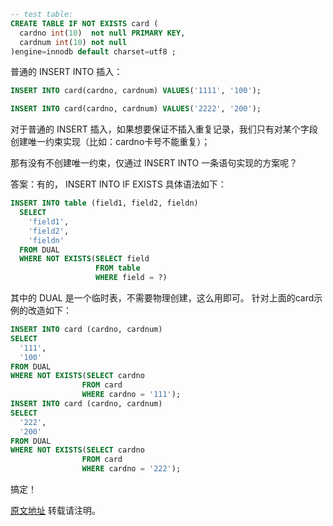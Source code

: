```SQL
-- test table:    
CREATE TABLE IF NOT EXISTS card (  
  cardno int(10)  not null PRIMARY KEY,  
  cardnum int(10) not null   
)engine=innodb default charset=utf8 ;
```  
普通的 INSERT INTO 插入：
```SQL
INSERT INTO card(cardno, cardnum) VALUES('1111', '100');

INSERT INTO card(cardno, cardnum) VALUES('2222', '200');
```

对于普通的 INSERT 插入，如果想要保证不插入重复记录，我们只有对某个字段创建唯一约束实现（比如：cardno卡号不能重复）；

那有没有不创建唯一约束，仅通过 INSERT INTO 一条语句实现的方案呢？

答案：有的， INSERT INTO IF EXISTS 具体语法如下：
```SQL
INSERT INTO table (field1, field2, fieldn)
  SELECT
    'field1',
    'field2',
    'fieldn'
  FROM DUAL
  WHERE NOT EXISTS(SELECT field
                   FROM table
                   WHERE field = ?)
```
其中的 DUAL 是一个临时表，不需要物理创建，这么用即可。
针对上面的card示例的改造如下：
```SQL
INSERT INTO card (cardno, cardnum)
SELECT
  '111',
  '100'
FROM DUAL
WHERE NOT EXISTS(SELECT cardno
                FROM card
                WHERE cardno = '111');
INSERT INTO card (cardno, cardnum)
SELECT
  '222',
  '200'
FROM DUAL
WHERE NOT EXISTS(SELECT cardno
                FROM card
                WHERE cardno = '222');
```

搞定！


[原文地址](http://blog.csdn.net/pandajava/article/details/45667001) 转载请注明。
